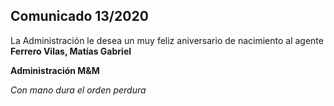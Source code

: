 ## Comunicado 13/2020

La Administración le desea un muy feliz aniversario de nacimiento al agente **Ferrero Vilas, Matías Gabriel**

**Administración M&M**

*Con mano dura el orden perdura*
